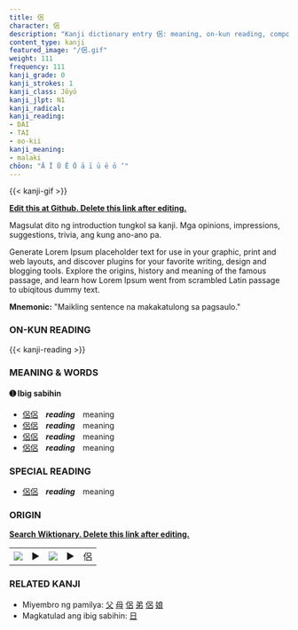 ```yaml
---
title: 侶
character: 侶
description: "Kanji dictionary entry 侶: meaning, on-kun reading, compounds, origin, related kanji"
content_type: kanji
featured_image: "/侶.gif"
weight: 111
frequency: 111
kanji_grade: 0
kanji_strokes: 1
kanji_class: Jōyō
kanji_jlpt: N1
kanji_radical: 
kanji_reading: 
- DAI
- TAI
- oo-kii
kanji_meaning:
- malaki
chōon: "Ā Ī Ū Ē Ō ā ī ū ē ō ’"
---
```

[//]: # (Don't edit the line below. Kanji animated GIF code is automatically generated.)
{{< kanji-gif >}}

[//]: # (Edit below this line.)

**[Edit this at Github. Delete this link after editing.](https://github.com/tim0g/tim/tree/main/content/kanji/侶/index.md)**

Magsulat dito ng introduction tungkol sa kanji. Mga opinions, impressions, suggestions, trivia, ang kung ano-ano pa.

Generate Lorem Ipsum placeholder text for use in your graphic, print and web layouts, and discover plugins for your favorite writing, design and blogging tools. Explore the origins, history and meaning of the famous passage, and learn how Lorem Ipsum went from scrambled Latin passage to ubiqitous dummy text.
 
**Mnemonic:** "Maikling sentence na makakatulong sa pagsaulo."

### ON-KUN READING

[//]: # (Don't edit the line below. ON-KUN READING code is automatically generated.)
{{< kanji-reading >}}

### MEANING & WORDS

#### ➊ **Ibig sabihin**
  - [侶](../侶)[侶](../侶)　***reading***　meaning
  - [侶](../侶)[侶](../侶)　***reading***　meaning
  - [侶](../侶)[侶](../侶)　***reading***　meaning
  - [侶](../侶)[侶](../侶)　***reading***　meaning

### SPECIAL READING
  - [侶](../侶)[侶](../侶)　***reading***　meaning

### ORIGIN

**[Search Wiktionary. Delete this link after editing.](https://wiktionary.org/wiki/侶)**
<table class="kanji-table"><tr><td>
<img src="60px-侶-bronze.svg.png">
</td><td>▶</td><td>
<img src="60px-侶-oracle.svg.png">
</td><td>▶</td>
<td class="kanji-origin">侶</td>
</tr></table>

### RELATED KANJI
- Miyembro ng pamilya: [父](../父) [母](../母) [侶](../侶) [弟](../弟) [侶](../侶) [娘](../娘)
- Magkatulad ang ibig sabihin: [日](../日)
